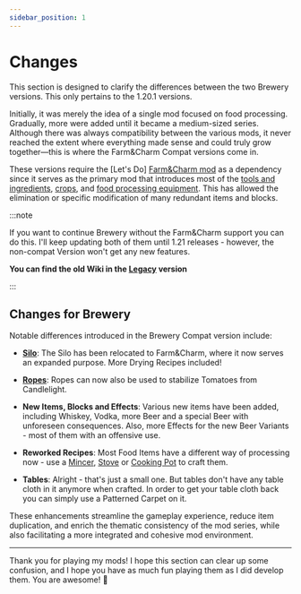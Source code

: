 ```yaml
---
sidebar_position: 1
---
```


# Changes

This section is designed to clarify the differences between the two Brewery versions. This only pertains to the 1.20.1 versions.

Initially, it was merely the idea of a single mod focused on food processing. Gradually, more were added until it became a medium-sized series. Although there was always compatibility between the various mods, it never reached the extent where everything made sense and could truly grow together—this is where the Farm&Charm Compat versions come in.

These versions require the [Let's Do] [Farm&Charm mod](/docs/farmcharm) as a dependency since it serves as the primary mod that introduces most of the [tools and ingredients](/docs/farmcharm/items.md), [crops](/docs/farmcharm/misc.md), and [food processing equipment](/docs/farmcharm/blocks.md). This has allowed the elimination or specific modification of many redundant items and blocks.

:::note

If you want to continue Brewery without the Farm&Charm support you can do this. I'll keep updating both of them until 1.21 releases - however, the non-compat Version won't get any new features.

**You can find the old Wiki in the [Legacy](/docs/Legacy/brewery) version**

:::

## Changes for Brewery

Notable differences introduced in the Brewery Compat version include:

* [**Silo**](/docs/farmcharm/blocks.md#silo): The Silo has been relocated to Farm&Charm, where it now serves an expanded purpose. More Drying Recipes included!

* [**Ropes**](blocks#rope): Ropes can now also be used to stabilize Tomatoes from Candlelight.

* **New Items, Blocks and Effects**: Various new items have been added, including Whiskey, Vodka, more Beer and a special Beer with unforeseen consequences. Also, more Effects for the new Beer Variants - most of them with an offensive use.

* **Reworked Recipes**: Most Food Items have a different way of processing now - use a [Mincer](/docs/farmcharm/blocks.md#mincer), [Stove](/docs/farmcharm/blocks.md#stove) or [Cooking Pot](/docs/farmcharm/blocks.md#cooking-pot) to craft them.

* **Tables**: Alright - that's just a small one. But tables don't have any table cloth in it anymore when crafted. In order to get your table cloth back you can simply use a Patterned Carpet on it.

These enhancements streamline the gameplay experience, reduce item duplication, and enrich the thematic consistency of the mod series, while also facilitating a more integrated and cohesive mod environment.

***

Thank you for playing my mods! I hope this section can clear up some confusion, and I hope you have as much fun playing them as I did develop them. You are awesome! 🥇
